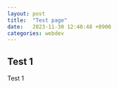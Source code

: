 ```yaml
---
layout: post
title:  "Test page"
date:   2023-11-30 12:40:48 +0900
categories: webdev
---
```


## Test 1

Test 1